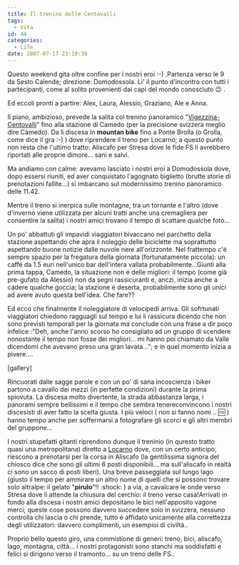 ```yaml
---
title: Il trenino delle Centovalli
tags:
  - Vita
id: 44
categories:
  - Life
date: 2007-07-17 23:10:39
---
```


Questo weekend gita oltre confine per i nostri eroi :-) .Partenza verso le 9 da Sesto Calende; direzione: Domodossola. Li' il punto d'incontro con tutti i partecipanti, come al solito provenienti dai capi del mondo conosciuto :wink: .

Ed eccoli pronti a partire: Alex, Laura, Alessio, Graziano, Ale e Anna.

Il piano, ambizioso, prevede la salita col trenino panoramico "[Vigezzina-Centovalli](http://www.centovalli.ch/ "Centovalli")" fino alla stazione di Camedo (per la precisione svizzera meglio dire Càmedo). Da lì discesa in **mountan bike** fino a Ponte Brolla (o Grolla, come dice il gra :-) ) dove riprendere il treno per Locarno; a questo punto non resta che l'ultimo tratto: Aliscafo per Stresa dove le fide FS li avrebbero riportati alle proprie dimore... sani e salvi.

Ma andiamo con calme: avevamo lasciato i nostri eroi a Domodossola dove, dopo essersi riuniti, ed aver conquistato l'agognato biglietto (brutte storie di prenotazioni fallite...) si imbarcano sul modernissimo trenino panoramico delle 11.42.

Mentre il treno si inerpica sulle montagne, tra un tornante e l'altro (dove d'inverno viene utilizzata per alcuni tratti anche una cremagliera per consentire la salita) i nostri amici trovano il tempo di scattare qualche foto...

Un po' abbattuti gli impavidi viaggiatori bivaccano nel parchetto della stazione aspettando che apra il noleggio delle biciclette ma soprattutto aspettando buone notizie dalle nuvole nere all'orizzonte. Nel frattempo c'é sempre spazio per la fregatura della giornata (fortunatamente piccola): un caffé da 1.5 euri nell'unico bar dell'intera vallata probabilmente...Giunti alla prima tappa, Camedo, la situazione non é delle migliori: il tempo (come già pre-gufato da Alessio) non da segni rassicuranti e, anczi, inizia anche a cadere qualche goccia; la stazione é deserta, probabilmente sono gli unici ad avere avuto questa bell'idea. Che fare??

Ed ecco che finalmente il noleggiatore di velocipedi arriva. Gli sofrtunati viaggiatori chiedono ragguagli sul tempo e lui li rassicura dicendo che non sono previsti temporali per la giornata ma conclude con una frase a dir poco infelice :"Deh, anche l'anno scorso ho consigliato ad un gruppo di scendere nonostante il tempo non fosse dei migliori... mi hanno poi chiamato da Valle dicendomi che avevano preso una gran lavata..."; e in quel momento inizia a pivere....

[gallery]

Rincuorati dalle sagge parole e con un po' di sana incoscienza i biker partono a cavallo dei mezzi (in perfette condizioni) durante la prima spiovuta. La discesa molto divertente, la strada abbastanza larga, i panorami sempre bellissimi e il tempo che sembra tenereconvincono i nostri discesisti di aver fatto la scelta giusta. I più veloci ( non si fanno nomi .. :cool: ) hanno tempo anche per soffermarsi a fotografare gli scorci e gli altri membri del gruppone...

I nostri stupefatti gitanti riprendono dunque il treninio (in quresto tratto quasi una metropolitana) diretto a [Locarno](http://www.locarno.ch "Locarno") dove, con un certo anticipo, riescono a prenotarsi per la corsa in Aliscafo (la gentilissima signora del chiosco dice che sono gli ultimi 6 posti disponibili... ma sull'aliscafo in realtà ci sono un sacco di posti liberi). Una breve passeggiata sul lungo lago (giusto il tempo per ammirare un altro nome di quelli che si possono trovare solo altralpe: il gelato "**pirulo**"!! :shock: ) a via, a cavalcare le onde verso Stresa dove li attende la chiusura del cerchio: il treno verso casa!Arrivati in fondo alla discesa i nostri amici depositano le bici nell'apposito vagone merci; queste cose possono davvero succedere solo in svizzera, nessuno controlla chi lascia o chi prende, tutto é affidato unicamente alla correttezza degli utilizzatori: davvero complimenti, un esempioi di civiltà..

Proprio bello questo giro, una commistione di generi: treno, bici, aliscafo, lago, montagna, città... i nostri protagonisti sono stanchi ma soddisfatti e felici si dirigono verso il tramonto... su un treno delle FS..

&nbsp;

&nbsp;
